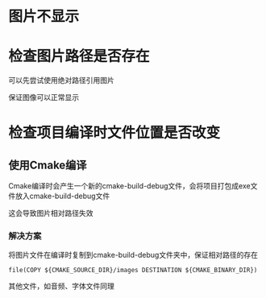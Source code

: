 # 图片不显示

# 检查图片路径是否存在

可以先尝试使用绝对路径引用图片

保证图像可以正常显示

# 检查项目编译时文件位置是否改变

## 使用Cmake编译

Cmake编译时会产生一个新的cmake-build-debug文件，会将项目打包成exe文件放入cmake-build-debug文件

这会导致图片相对路径失效

### 解决方案

将图片文件在编译时复制到cmake-build-debug文件夹中，保证相对路径的存在

```
file(COPY ${CMAKE_SOURCE_DIR}/images DESTINATION ${CMAKE_BINARY_DIR})
```

其他文件，如音频、字体文件同理